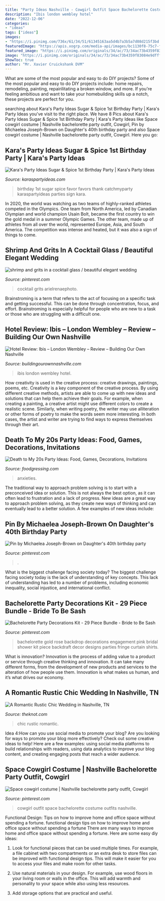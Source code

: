 ```yaml
---
title: "Party Ideas Nashville - Cowgirl Outfit Space Bachelorette Costume Outfits Nashville"
description: "Ibis london wembley hotel"
date: "2022-12-06"
categories:
- "ideas"
tags: ["ideas"]
images:
- "https://i.pinimg.com/736x/61/34/51/61345163aa5d4b7a3b5a7d08d215f3bd.jpg"
featuredImage: "https://apis.xogrp.com/media-api/images/bc1130f8-75c7-fddb-028b-aee4a839f01e"
featured_image: "https://i.pinimg.com/originals/34/ac/73/34ac73b4359f83084e9dfff1aa7dea69.jpg"
image: "https://i.pinimg.com/originals/34/ac/73/34ac73b4359f83084e9dfff1aa7dea69.jpg"
ShowToc: true
author: "Mr. Xavier Cruickshank DVM"
---
```



What are some of the most popular and easy to do DIY projects?
Some of the most popular and easy to do DIY projects include: home repairs, remodeling, painting, repairilitating a broken window, and more. If you're feeling ambitious and want to take your homebuilding skills up a notch, these projects are perfect for you.

	

		
searching about Kara&#039;s Party Ideas Sugar &amp; Spice 1st Birthday Party | Kara&#039;s Party Ideas you've visit to the right place. We have 8 Pics about Kara&#039;s Party Ideas Sugar &amp; Spice 1st Birthday Party | Kara&#039;s Party Ideas like Space cowgirl costume | Nashville bachelorette party outfit, Cowgirl, Pin by Michaelea Joseph-Brown on Daughter&#039;s 40th birthday party and also Space cowgirl costume | Nashville bachelorette party outfit, Cowgirl. Here you go:
		
    
## Kara&#039;s Party Ideas Sugar &amp; Spice 1st Birthday Party | Kara&#039;s Party Ideas

<img loading=lazy src="https://karaspartyideas.com/wp-content/uploads/2016/06/Sugar-Spice-1st-Birthday-Party-via-Karas-Party-Ideas-KarasPartyIdeas.com4_.jpeg" onerror="this.onerror=null;this.src='https://tse4.mm.bing.net/th?id=OIP.VsdR9oKnmUuhfYLItg0n_AHaLI&amp;pid=15.1';" alt="Kara&#039;s Party Ideas Sugar &amp; Spice 1st Birthday Party | Kara&#039;s Party Ideas">

_Source: karaspartyideas.com_

>birthday 1st sugar spice favor favors thank catchmyparty karaspartyideas parties sign kara. 

	

In 2020, the world was watching as two teams of highly-ranked athletes competed in the Olympics. One team from North America, led by Canadian Olympian and world champion Usain Bolt, became the first country to win the gold medal in a summer Olympic Games. The other team, made up of athletes from all over the world, represented Europe, Asia, and South America. The competition was intense and heated, but it was also a sign of things to come.

    
## Shrimp And Grits In A Cocktail Glass / Beautiful Elegant Wedding

<img loading=lazy src="https://i.pinimg.com/474x/8b/20/e3/8b20e33bece70e714524ca8130cfc7c8.jpg" onerror="this.onerror=null;this.src='https://tse4.mm.bing.net/th?id=OIP.muRHZ2K5YJPijcsteqHBsQAAAA&amp;pid=15.1';" alt="shrimp and grits in a cocktail glass / beautiful elegant wedding">

_Source: pinterest.com_

>cocktail grits arielrenaephoto. 

	

Brainstroming is a term that refers to the act of focusing on a specific task and getting successful. This can be done through concentration, focus, and effort. Brainstroming is especially helpful for people who are new to a task or those who are struggling with a difficult one.

    
## Hotel Review: Ibis – London Wembley – Review – Building Our Own Nashville

<img loading=lazy src="https://buildingourownnashville.files.wordpress.com/2018/11/img_3016.jpg?w=1200" onerror="this.onerror=null;this.src='https://tse4.mm.bing.net/th?id=OIP.M3Viqb49INffg2KBdMWyegHaFj&amp;pid=15.1';" alt="Hotel Review: Ibis – London Wembley – Review – Building Our Own Nashville">

_Source: buildingourownnashville.com_

>ibis london wembley hotel. 

	

How creativity is used in the creative process: creative drawings, paintings, poems, etc.
Creativity is a key component of the creative process. By using different creative methods, artists are able to come up with new ideas and solutions that can help them achieve their goals. For example, when creating a painting, a creative artist might use different colors to create a realistic scene. Similarly, when writing poetry, the writer may use alliteration or other forms of poetry to make the words seem more interesting. In both cases, the artist and writer are trying to find ways to express themselves through their art.

    
## Death To My 20s Party Ideas: Food, Games, Decorations, Invitations

<img loading=lazy src="https://foodgressing.com/wp-content/uploads/2021/07/Death-to-My-20s-Party-Ideas-Food-Games-Decor-Invitations.jpg" onerror="this.onerror=null;this.src='https://tse4.mm.bing.net/th?id=OIP.2YdGLOTatd2d2cX0DJwV9wHaJ4&amp;pid=15.1';" alt="Death to My 20s Party Ideas: Food, Games, Decorations, Invitations">

_Source: foodgressing.com_

>anxieties. 

	

The traditional way to approach problem solving is to start with a preconceived idea or solution. This is not always the best option, as it can often lead to frustration and a lack of progress. New ideas are a great way to approach problem solving, as they create new ways of thinking and can eventually lead to a better solution. A few examples of new ideas include:

    
## Pin By Michaelea Joseph-Brown On Daughter&#039;s 40th Birthday Party

<img loading=lazy src="https://i.pinimg.com/originals/34/ac/73/34ac73b4359f83084e9dfff1aa7dea69.jpg" onerror="this.onerror=null;this.src='https://tse4.mm.bing.net/th?id=OIP.clwom9mkwC8iRv8QrcrxOAHaJz&amp;pid=15.1';" alt="Pin by Michaelea Joseph-Brown on Daughter&#039;s 40th birthday party">

_Source: pinterest.com_

>. 

	

What is the biggest challenge facing society today?
The biggest challenge facing society today is the lack of understanding of key concepts. This lack of understanding has led to a number of problems, including economic inequality, social injustice, and international conflict.

    
## Bachelorette Party Decorations Kit - 29 Piece Bundle - Bride To Be Sash

<img loading=lazy src="https://i.pinimg.com/originals/4e/12/a1/4e12a133ae5fc2662e2704452f64617d.jpg" onerror="this.onerror=null;this.src='https://tse4.mm.bing.net/th?id=OIP.JhlPW2MSk-dyDfGwuPl5VgHaKX&amp;pid=15.1';" alt="Bachelorette Party Decorations Kit - 29 Piece Bundle - Bride to Be Sash">

_Source: pinterest.com_

>bachelorette gold rose backdrop decorations engagement pink bridal shower kit piece backdraft decor designs parties fringe curtain shirts. 

	

What is innovation?
Innovation is the process of adding value to a product or service through creative thinking and innovation. It can take many different forms, from the development of new products and services to the alteration of how people use them. Innovation is what makes us human, and it’s what drives our economy.

    
## A Romantic Rustic Chic Wedding In Nashville, TN

<img loading=lazy src="https://apis.xogrp.com/media-api/images/bc1130f8-75c7-fddb-028b-aee4a839f01e" onerror="this.onerror=null;this.src='https://tse4.mm.bing.net/th?id=OIP.ychdRCogchHjWgMO2dw8CwHaLH&amp;pid=15.1';" alt="A Romantic Rustic Chic Wedding in Nashville, TN">

_Source: theknot.com_

>chic rustic romantic. 

	

Idea 4:How can you use social media to promote your blog?
Are you looking for ways to promote your blog more effectively? Check out some creative ideas to help! Here are a few examples: using social media platforms to build relationships with readers, using data analytics to improve your blog content, and creating engaging posts that reach a wider audience.

    
## Space Cowgirl Costume | Nashville Bachelorette Party Outfit, Cowgirl

<img loading=lazy src="https://i.pinimg.com/736x/61/34/51/61345163aa5d4b7a3b5a7d08d215f3bd.jpg" onerror="this.onerror=null;this.src='https://tse2.mm.bing.net/th?id=OIP.5trk6B9OMdbO7DWnuOWhYAHaJ3&amp;pid=15.1';" alt="Space cowgirl costume | Nashville bachelorette party outfit, Cowgirl">

_Source: pinterest.com_

>cowgirl outfit space bachelorette costume outfits nashville. 

	

Functional Design: Tips on how to improve home and office space without spending a fortune.
functional design tips on how to improve home and office space without spending a fortune
There are many ways to improve home and office space without spending a fortune. Here are some easy diy ideas:

1. Look for functional pieces that can be used multiple times. For example, a file cabinet with two compartments or an extra desk to store files can be improved with functional design tips. This will make it easier for you to access your files and make room for other tasks.

2. Use natural materials in your design. For example, use wood floors in your living room or walls in the office. This will add warmth and personality to your space while also using less resources.

3. Add storage options that are practical and useful.

